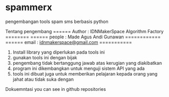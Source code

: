 # spammerx
pengembangan tools spam sms berbasis python

Tentang pengembang
====== Author : IDNMakerSpace Algorithm Factory ========
====== people : Made Agus Andi Gunawan ============
====== email : idnmakerspace@gmail.com ===========

1. Install library yang diperlukan pada tools ini
2. gunakan tools ini dengan bijak
3. pengembang tidak bertanggung jawab atas kerugian yang diakibatkan
4. program ini dikembangkan untuk menguji sistem API yang ada
5. tools ini dibuat juga untuk memberikan pelajaran kepada orang yang jahat atau tidak suka dengan

Dokuemntasi you can see in github repositories

